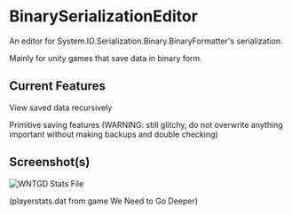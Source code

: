 # BinarySerializationEditor
 An editor for System.IO.Serialization.Binary.BinaryFormatter's serialization.
 
 Mainly for unity games that save data in binary form.


## Current Features
View saved data recursively

Primitive saving features (WARNING: still glitchy, do not overwrite anything important without making backups and double checking)

## Screenshot(s)

![WNTGD Stats File](https://user-images.githubusercontent.com/63355054/178562648-515373a2-db0d-473a-974c-50bf658b22b5.png)

(playerstats.dat from game We Need to Go Deeper)
